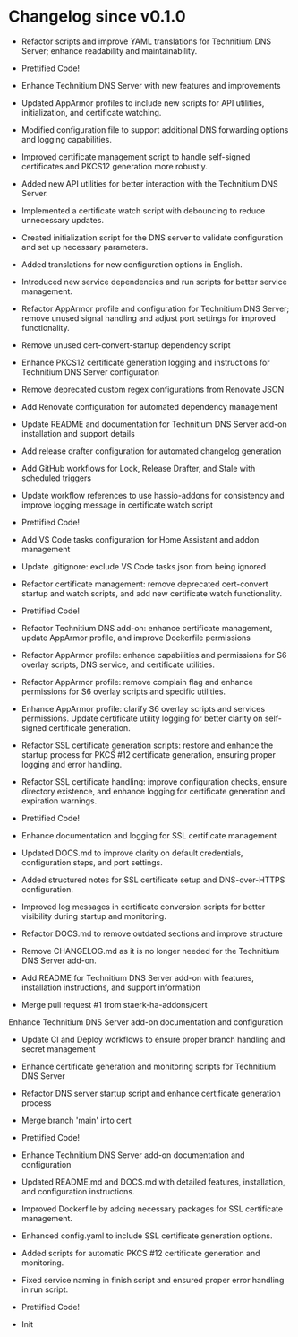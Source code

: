 # Changelog since v0.1.0
- Refactor scripts and improve YAML translations for Technitium DNS Server; enhance readability and maintainability. 
- Prettified Code! 
- Enhance Technitium DNS Server with new features and improvements

- Updated AppArmor profiles to include new scripts for API utilities, initialization, and certificate watching.
- Modified configuration file to support additional DNS forwarding options and logging capabilities.
- Improved certificate management script to handle self-signed certificates and PKCS12 generation more robustly.
- Added new API utilities for better interaction with the Technitium DNS Server.
- Implemented a certificate watch script with debouncing to reduce unnecessary updates.
- Created initialization script for the DNS server to validate configuration and set up necessary parameters.
- Added translations for new configuration options in English.
- Introduced new service dependencies and run scripts for better service management. 
- Refactor AppArmor profile and configuration for Technitium DNS Server; remove unused signal handling and adjust port settings for improved functionality. 
- Remove unused cert-convert-startup dependency script 
- Enhance PKCS12 certificate generation logging and instructions for Technitium DNS Server configuration 
- Remove deprecated custom regex configurations from Renovate JSON 
- Add Renovate configuration for automated dependency management 
- Update README and documentation for Technitium DNS Server add-on installation and support details 
- Add release drafter configuration for automated changelog generation 
- Add GitHub workflows for Lock, Release Drafter, and Stale with scheduled triggers 
- Update workflow references to use hassio-addons for consistency and improve logging message in certificate watch script 
- Prettified Code! 
- Add VS Code tasks configuration for Home Assistant and addon management 
- Update .gitignore: exclude VS Code tasks.json from being ignored 
- Refactor certificate management: remove deprecated cert-convert startup and watch scripts, and add new certificate watch functionality. 
- Prettified Code! 
- Refactor Technitium DNS add-on: enhance certificate management, update AppArmor profile, and improve Dockerfile permissions 
- Refactor AppArmor profile: enhance capabilities and permissions for S6 overlay scripts, DNS service, and certificate utilities. 
- Refactor AppArmor profile: remove complain flag and enhance permissions for S6 overlay scripts and specific utilities. 
- Enhance AppArmor profile: clarify S6 overlay scripts and services permissions. Update certificate utility logging for better clarity on self-signed certificate generation. 
- Refactor SSL certificate generation scripts: restore and enhance the startup process for PKCS #12 certificate generation, ensuring proper logging and error handling. 
- Refactor SSL certificate handling: improve configuration checks, ensure directory existence, and enhance logging for certificate generation and expiration warnings. 
- Prettified Code! 
- Enhance documentation and logging for SSL certificate management

- Updated DOCS.md to improve clarity on default credentials, configuration steps, and port settings.
- Added structured notes for SSL certificate setup and DNS-over-HTTPS configuration.
- Improved log messages in certificate conversion scripts for better visibility during startup and monitoring. 
- Refactor DOCS.md to remove outdated sections and improve structure 
- Remove CHANGELOG.md as it is no longer needed for the Technitium DNS Server add-on. 
- Add README for Technitium DNS Server add-on with features, installation instructions, and support information 
- Merge pull request #1 from staerk-ha-addons/cert

Enhance Technitium DNS Server add-on documentation and configuration 
- Update CI and Deploy workflows to ensure proper branch handling and secret management 
- Enhance certificate generation and monitoring scripts for Technitium DNS Server 
- Refactor DNS server startup script and enhance certificate generation process 
- Merge branch 'main' into cert 
- Prettified Code! 
- Enhance Technitium DNS Server add-on documentation and configuration

- Updated README.md and DOCS.md with detailed features, installation, and configuration instructions.
- Improved Dockerfile by adding necessary packages for SSL certificate management.
- Enhanced config.yaml to include SSL certificate generation options.
- Added scripts for automatic PKCS #12 certificate generation and monitoring.
- Fixed service naming in finish script and ensured proper error handling in run script. 
- Prettified Code! 
- Init 
